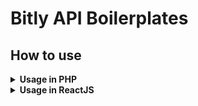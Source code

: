 # Bitly API Boilerplates

## How to use

<details>
<summary><b>Usage in PHP</b></summary>

- include bitly.php in your file `require_once('bitly.php');`
- goto app.bitly.com and generate a generic access token from Right top breadcrumb -> Click on your username -> Generic Access Token -> Enter your bitly account password -> Click on Generate Token Button
- define a variable with the above generated access token: `$access_token = 'YOUR_ACCESS_TOKEN_HERE';`
- call the "bitly_shorten_url" function: `$short_url = bitly_shorten_url($access_token, $longUrl);`
- the `$longUrl` varible in the above step's funciton call contains the orignal long url, which has to be shorten
- after the function call, the generated short url will be stored in the varible `$short_url` defined above

</details>

<details>
<summary><b>Usage in ReactJS</b></summary>

- coming soon...

</details>
